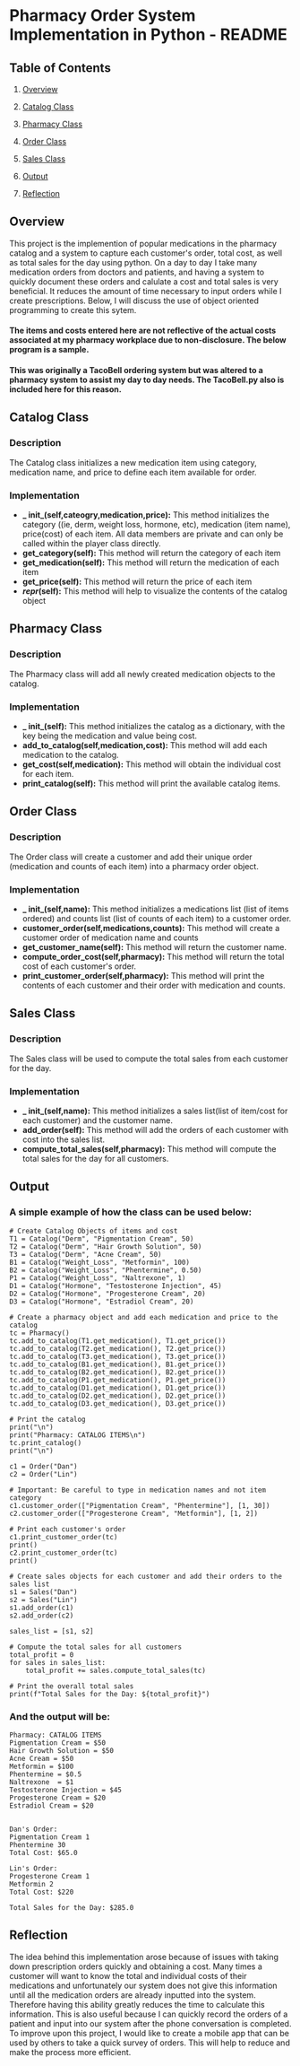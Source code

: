 
# Pharmacy Order System Implementation in Python - README





## Table of Contents


1)  [Overview](https://github.com/KavyaKolavasi1/TacoBell-Ordering-System#overview)

2)  [Catalog Class](https://github.com/KavyaKolavasi1/Pharmacy-Ordering-System#catalog-class)

3)  [Pharmacy Class](https://github.com/KavyaKolavasi1/Pharmacy-Ordering-System/tree/main#pharmacy-class)

4)  [Order Class](https://github.com/KavyaKolavasi1/TacoBell-Ordering-System#order-class)

5)  [Sales Class](https://github.com/KavyaKolavasi1/TacoBell-Ordering-System#sales-class)

6) [Output](https://github.com/KavyaKolavasi1/TacoBell-Ordering-System#output)

4) [Reflection](https://github.com/KavyaKolavasi1/TacoBell-Ordering-System#reflection)


## Overview
This project is the implemention of popular medications in the pharmacy catalog and a system to capture each customer's order, total cost, as well as total sales for the day using python. On a day to day I take many medication orders from doctors and patients, and having a system to quickly document these orders and calulate a cost and total sales is very beneficial. It reduces the amount of time necessary to input orders while I create prescriptions. Below, I will discuss the use of object oriented programming to create this sytem. 

#### The items and costs entered here are not reflective of the actual costs associated at my pharmacy workplace due to non-disclosure. The below program is a sample.

#### This was originally a TacoBell ordering system but was altered to a pharmacy system to assist my day to day needs. The TacoBell.py also is included here for this reason.


## Catalog Class
### Description
The Catalog class initializes a new medication item using category, medication name, and price to define each item available for order.
### Implementation
*  **_ init_(self,cateogry,medication,price):** This method initializes the category ((ie, derm, weight loss, hormone, etc), medication (item name), price(cost) of each item. All data members are private and can only be called within the player class directly.
* **get_category(self):** This method will return the category of each item
* **get_medication(self):** This method will return the medication of each item
* **get_price(self):** This method will return the price of each item
* **_repr_(self):** This method will help to visualize the contents of the catalog object


## Pharmacy Class
### Description
The Pharmacy class will add all newly created medication objects to the catalog.
### Implementation
* **_ init_(self):** This method initializes the catalog as a dictionary, with the key being the medication and value being cost.
* **add_to_catalog(self,medication,cost):** This method will add each medication to the catalog.
* **get_cost(self,medication):** This method will obtain the individual cost for each item.
* **print_catalog(self):** This method will print the available catalog items.



## Order Class
### Description
The Order class will create a customer and add their unique order (medication and counts of each item) into a pharmacy order object.
### Implementation
* **_ init_(self,name):** This method initializes a medications list (list of items ordered) and counts list (list of counts of each item) to a customer order. 
* **customer_order(self,medications,counts):** This method will create a customer order of medication name and counts
* **get_customer_name(self):** This method will return the customer name.
* **compute_order_cost(self,pharmacy):** This method will return the total cost of each customer's order.
* **print_customer_order(self,pharmacy):** This method will print the contents of each customer and their order with medication and counts.


## Sales Class
### Description
The Sales class will be used to compute the total sales from each customer for the day.
### Implementation
* **_ init_(self,name):** This method initializes a sales list(list of item/cost for each customer) and the customer name.
* **add_order(self):** This method will add the orders of each customer with cost into the sales list.
* **compute_total_sales(self,pharmacy):** This method will compute the total sales for the day for all customers.



## Output

### A simple example of how the class can be used below:

    # Create Catalog Objects of items and cost
    T1 = Catalog("Derm", "Pigmentation Cream", 50)
    T2 = Catalog("Derm", "Hair Growth Solution", 50)
    T3 = Catalog("Derm", "Acne Cream", 50)
    B1 = Catalog("Weight_Loss", "Metformin", 100)
    B2 = Catalog("Weight_Loss", "Phentermine", 0.50)
    P1 = Catalog("Weight_Loss", "Naltrexone", 1)
    D1 = Catalog("Hormone", "Testosterone Injection", 45)
    D2 = Catalog("Hormone", "Progesterone Cream", 20)
    D3 = Catalog("Hormone", "Estradiol Cream", 20)

    # Create a pharmacy object and add each medication and price to the catalog
    tc = Pharmacy()
    tc.add_to_catalog(T1.get_medication(), T1.get_price())
    tc.add_to_catalog(T2.get_medication(), T2.get_price())
    tc.add_to_catalog(T3.get_medication(), T3.get_price())
    tc.add_to_catalog(B1.get_medication(), B1.get_price())
    tc.add_to_catalog(B2.get_medication(), B2.get_price())
    tc.add_to_catalog(P1.get_medication(), P1.get_price())
    tc.add_to_catalog(D1.get_medication(), D1.get_price())
    tc.add_to_catalog(D2.get_medication(), D2.get_price())
    tc.add_to_catalog(D3.get_medication(), D3.get_price())

    # Print the catalog
    print("\n")
    print("Pharmacy: CATALOG ITEMS\n")
    tc.print_catalog()
    print("\n")

    c1 = Order("Dan")
    c2 = Order("Lin")

    # Important: Be careful to type in medication names and not item category
    c1.customer_order(["Pigmentation Cream", "Phentermine"], [1, 30])
    c2.customer_order(["Progesterone Cream", "Metformin"], [1, 2])

    # Print each customer's order
    c1.print_customer_order(tc)
    print()
    c2.print_customer_order(tc)
    print()

    # Create sales objects for each customer and add their orders to the sales list
    s1 = Sales("Dan")
    s2 = Sales("Lin")
    s1.add_order(c1)
    s2.add_order(c2)

    sales_list = [s1, s2]

    # Compute the total sales for all customers
    total_profit = 0
    for sales in sales_list:
        total_profit += sales.compute_total_sales(tc)

    # Print the overall total sales
    print(f"Total Sales for the Day: ${total_profit}")



### And the output will be:
    Pharmacy: CATALOG ITEMS
    Pigmentation Cream = $50
    Hair Growth Solution = $50
    Acne Cream = $50
    Metformin = $100
    Phentermine = $0.5
    Naltrexone  = $1
    Testosterone Injection = $45
    Progesterone Cream = $20
    Estradiol Cream = $20
    
    
    Dan's Order:
    Pigmentation Cream 1
    Phentermine 30
    Total Cost: $65.0
    
    Lin's Order:
    Progesterone Cream 1
    Metformin 2
    Total Cost: $220
    
    Total Sales for the Day: $285.0

## Reflection
The idea behind this implementation arose because of issues with taking down prescription orders quickly and obtaining a cost. Many times a customer will want to know the total and individual costs of their medications and unfortunately our system does not give this information until all the medication orders are already inputted into the system. Therefore having this ability greatly reduces the time to calculate this information. This is also useful because I can quickly record the orders of a patient and input into our system after the phone conversation is completed. To improve upon this project, I would like to create a mobile app that can be used by others to take a quick survey of orders. This will help to reduce and make the process more efficient.

